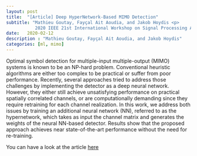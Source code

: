 ```yaml
---
layout: post
title:  "[Article] Deep HyperNetwork-Based MIMO Detection"
subtitle: "Mathieu Goutay, Fayçal Ait Aoudia, and Jakob Hoydis <p>
           2020 IEEE 21st International Workshop on Signal Processing Advances in Wireless Communications (SPAWC), Atlanta, Georgia, USA "
date:   2020-02-12
description : "Mathieu Goutay, Fayçal Ait Aoudia, and Jakob Hoydis"
categories: [ml, mimo]
---
```


 Optimal symbol detection for multiple-input multiple-output (MIMO) systems is known to be an NP-hard problem. Conventional heuristic algorithms are either too complex to be practical or suffer from poor performance. Recently, several approaches tried to address those challenges by implementing the detector as a deep neural network. However, they either still achieve unsatisfying performance on practical spatially correlated channels, or are computationally demanding since they require retraining for each channel realization. In this work, we address both issues by training an additional neural network (NN), referred to as the hypernetwork, which takes as input the channel matrix and generates the weights of the neural NN-based detector. Results show that the proposed approach achieves near state-of-the-art performance without the need for re-training. 

You can have a look at the article [here]( https://arxiv.org/abs/2002.02750 )
